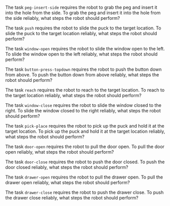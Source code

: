

The task `peg-insert-side` requires the robot to grab the peg and insert it into the hole from the side.
To grab the peg and insert it into the hole from the side reliably, what steps the robot should perform?

The task `push` requires the robot to slide the puck to the target location.
To slide the puck to the target location reliably, what steps the robot should perform?

The task `window-open` requires the robot to slide the window open to the left.
To slide the window open to the left reliably, what steps the robot should perform?

The task `button-press-topdown` requires the robot to push the button down from above.
To push the button down from above reliably, what steps the robot should perform?

The task `reach` requires the robot to reach to the target location.
To reach to the target location reliably, what steps the robot should perform?

The task `window-close` requires the robot to slide the window closed to the right.
To slide the window closed to the right reliably, what steps the robot should perform?

The task `pick-place` requires the robot to pick up the puck and hold it at the target location.
To pick up the puck and hold it at the target location reliably, what steps the robot should perform?

The task `door-open` requires the robot to pull the door open.
To pull the door open reliably, what steps the robot should perform?

The task `door-close` requires the robot to push the door closed.
To push the door closed reliably, what steps the robot should perform?

The task `drawer-open` requires the robot to pull the drawer open.
To pull the drawer open reliably, what steps the robot should perform?

The task `drawer-close` requires the robot to push the drawer close.
To push the drawer close reliably, what steps the robot should perform?





















































































































































































